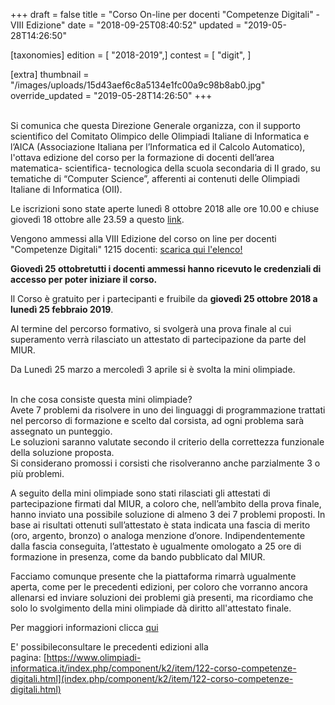 +++
draft = false
title = "Corso On-line per docenti \"Competenze Digitali\" - VIII Edizione"
date = "2018-09-25T08:40:52"
updated = "2019-05-28T14:26:50"

[taxonomies]
edition = [ "2018-2019",]
contest = [ "digit", ]

[extra]
thumbnail = "/images/uploads/15d43aef6c8a5134e1fc00a9c98b8ab0.jpg"
override_updated = "2019-05-28T14:26:50"
+++
</div>
<br/>Si comunica che questa Direzione Generale organizza, con il supporto scientifico del Comitato Olimpico delle Olimpiadi Italiane di Informatica e l’AICA (Associazione Italiana per l’Informatica ed il Calcolo Automatico), l'ottava edizione del corso per la formazione di docenti dell’area matematica- scientifica- tecnologica della scuola secondaria di II grado, su tematiche di “Computer Science”, afferenti ai contenuti delle Olimpiadi Italiane di Informatica (OII).

Le iscrizioni sono state aperte lunedì 8 ottobre 2018 alle ore 10.00 e chiuse giovedì 18 ottobre alle 23.59 a questo [link](https://register.digit.cms.di.unipi.it/index.html).

Vengono ammessi alla VIII Edizione del corso on line per docenti "Competenze Digitali" 1215 docenti: [scarica qui l'elenco!](/oldsite/156/VIII_edizione_competenze_digitali_docenti_ammessi.pdf)

**Giovedì 25 ottobretutti i docenti ammessi hanno ricevuto le credenziali di accesso per poter iniziare il corso.**

Il Corso è gratuito per i partecipanti e fruibile da **giovedì 25 ottobre 2018 a lunedì 25 febbraio 2019**.

Al termine del percorso formativo, si svolgerà una prova finale al cui superamento verrà rilasciato un attestato di partecipazione da parte del MIUR.

Da Lunedì 25 marzo a mercoledì 3 aprile si è svolta la mini olimpiade.

<br/>In che cosa consiste questa mini olimpiade?<br/>Avete 7 problemi da risolvere in uno dei linguaggi di programmazione trattati nel percorso di formazione e scelto dal corsista, ad ogni problema sarà assegnato un punteggio.<br/>Le soluzioni saranno valutate secondo il criterio della correttezza funzionale della soluzione proposta.<br/>Si considerano promossi i corsisti che risolveranno anche parzialmente 3 o più problemi.

A seguito della mini olimpiade sono stati rilasciati gli attestati di partecipazione firmati dal MIUR, a coloro che, nell’ambito della prova finale, hanno inviato una possibile soluzione di almeno 3 dei 7 problemi proposti. In base ai risultati ottenuti sull’attestato è stata indicata una fascia di merito (oro, argento, bronzo) o analoga menzione d’onore. Indipendentemente dalla fascia conseguita, l’attestato è ugualmente omologato a 25 ore di formazione in presenza, come da bando pubblicato dal MIUR.

Facciamo comunque presente che la piattaforma rimarrà ugualmente aperta, come per le precedenti edizioni, per coloro che vorranno ancora allenarsi ed inviare soluzioni dei problemi già presenti, ma ricordiamo che solo lo svolgimento della mini olimpiade dà diritto all'attestato finale.

Per maggiori informazioni clicca [qui](http://www.miur.gov.it/web/guest/-/pubblicazione-bando-viii-edizione-del-corso-on-line-di-competenze-digitali-afferenti-ai-contenuti-delle-olimpiadi-italiane-di-informatica?redirect=http%3A%2F%2Fwww.miur.gov.it%2Fweb%2Fguest%2Fricerca%3Fp_p_id%3D3%26p_p_lifecycle%3D0%26p_p_state%3Dnormal%26p_p_mode%3Dview%26p_p_col_id%3Dcolumn-1%26p_p_col_count%3D1%26_3_groupId%3D20182%26_3_keywords%3Dcompetenze%2Bdigitali%26_3_struts_action%3D%252Fsearch%252Fsearch&inheritRedirect=true)

E' possibileconsultare le precedenti edizioni alla pagina: [https://www.olimpiadi-informatica.it/index.php/component/k2/item/122-corso-competenze-digitali.html](index.php/component/k2/item/122-corso-competenze-digitali.html)